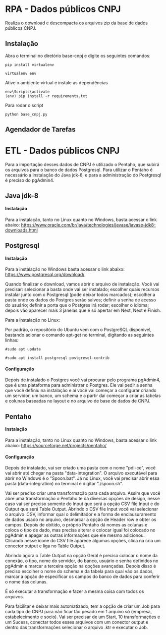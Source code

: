 #   RPA - Dados públicos CNPJ

Realiza o download e descompacta os arquivos zip da base de dados públicos CNPJ.

## Instalação

Abra o terminal no diretório base-cnpj e digite os seguintes comandos:

```console
pip install virtualenv
```

```console
virtualenv env
```

Ative o ambiente virtual e instale as dependências

```console
env\Scripts\activate
(env) pip install -r requirements.txt
```

Para rodar o script
```console
python base_cnpj.py
```


## Agendador de Tarefas





# ETL - Dados públicos CNPJ

Para a importação desses dados de CNPJ é utilizado o Pentaho, que subirá os arquivos para o banco de dados Postgresql. Para utilizar o Pentaho é necessário a instalação do Java jdk-8, e para a administração do Postgresql é preciso do pgAdmin4.


## Java jdk-8

#### Instalação 

Para a instalação, tanto no Linux quanto no Windows, basta acessar o link abaixo:
https://www.oracle.com/br/java/technologies/javase/javase-jdk8-downloads.html

## Postgresql

#### Instalação 

Para a instalação no Windows basta acessar o link abaixo:
https://www.postgresql.org/download/

Quando finalizar o download, vamos abrir o arquivo de instalação. Você vai precisar: selecionar a basta onde vai ser instalado; escolher quais recursos instalar junto com o Postgresql (pode deixar todos marcados); escolher a pasta onde os dados do Postgres serão salvos; definir a senha de acesso do usuário; definir a porta que o Postgres irá rodar; escolher o idioma; depois vão aparecer mais 3 janelas que é só apertar em Next, Next e Finish.

Para a instalação no Linux:

Por padrão, o repositório do Ubuntu vem com o PostgreSQL disponível, bastando acionar o comando apt-get no terminal, digitando as seguintes linhas:

```console
#sudo apt update
```
```console
#sudo apt install postgresql postgresql-contrib
```
#### Configuração

Depois de instalado o Postgres você vai procurar pelo programa pgAdmin4, que é uma plataforma para administrar o Postgres. Ele vai pedir a senha que você definiu na instalação e aí você vai começar a configurar criando um servidor, um banco, um schema e a partir daí começar a criar as tabelas e colunas baseadas no layout e no arquivo de base de dados de CNPJ.

## Pentaho

#### Instalação 

Para a instalação, tanto no Linux quanto no Windows, basta acessar o link abaixo:
https://sourceforge.net/projects/pentaho/

#### Configuração

Depois de instalado, vai ser criado uma pasta com o nome "pdi-ce", você vai abrir até chegar na pasta "data-integration". O arquivo executável para abrir no Windows é o "Spoon.bat". Já no Linux, você vai precisar abrir essa pasta (data-integration) no terminal e digitar "./spoon.sh".

Vai ser preciso criar uma transformação para cada arquivo. Assim que você abre uma transformação o Pentaho te dá diversas opções de design, nesse caso vai ser preciso somente do Input que será a opção CSV file Input e do Output que será Table Output. Abrindo o CSV file Input você vai selecionar o arquivo .CSV, informar qual o delimitador e a forma de enclausuramento de dados usado no arquivo, desmarcar a opção de Header row e obter os campos. Depois de obitido, o próprio Pentaho dá nomes as colunas e coloca o tipo de dado, mas precisa alterar e colocar igual foi colocado no pgAdmin e apagar as outras informações que ele mesmo adicionou. Clicando nesse ícone do CSV file aparece algumas opções, clica na cria um conector output e liga no Table Output.

Abrindo agora o Table Output na opção Geral é preciso colocar o nome da conexão, o tipo, nome do servidor, do banco, usuário e senha definidos no pgAdmin e marcar a terceira opção na opções avançadas. Depois disso é preciso escolher o nome do schema e da tabela para qual vão os dados, marcar a opção de especificar os campos do banco de dados para conferir o nome das colunas.

É só executar a transformação e fazer a mesma coisa com todos os arquivos.

Para facilitar e deixar mais automatizado, tem a opção de criar um Job para cada tipo de CNPJ para não ficar tão pesado em 1 arquivo só (empresa, estabelecimento e socio). Vai ser precisar de um Start, 10 transformações e um Sucess, conectar todos esses arquivos com um conector output e dentro das transformações selecionar o arquivo .ktr e executar o Job.
